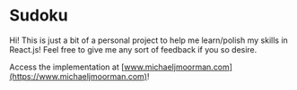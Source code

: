 # Sudoku 
Hi! This is just a bit of a personal project to help me learn/polish my skills in React.js! Feel free to give me any sort of feedback if you so desire.

Access the implementation at [www.michaeljmoorman.com](https://www.michaeljmoorman.com)!
